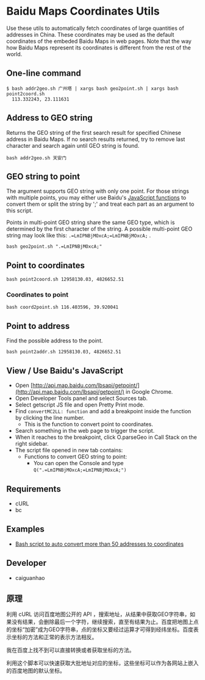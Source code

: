 # Baidu Maps Coordinates Utils

Use these utils to automatically fetch coordinates of large quantities of addresses in China. These coordinates may be used as the default coordinates of the embeded Baidu Maps in web pages. Note that the way how Baidu Maps represent its coordinates is different from the rest of the world.

## One-line command

    $ bash addr2geo.sh 广州塔 | xargs bash geo2point.sh | xargs bash point2coord.sh
      113.332243, 23.111631

## Address to GEO string

Returns the GEO string of the first search result for specified Chinese address in Baidu Maps. If no search results returned, try to remove last character and search again until GEO string is found.

    bash addr2geo.sh 天安门

## GEO string to point

The argument supports GEO string with only one point. For those strings with multiple points, you may either use Baidu's [JavaScript functions](http://api.map.baidu.com/getmodules?v=1.2&mod=scommon) to convert them or split the string by ';' and treat each part as an argument to this script.

Points in multi-point GEO string share the same GEO type, which is determined by the first character of the string. A possible multi-point GEO string may look like this: ``.=LmIPNBjMOxcA;=LmIPNBjMOxcA;`` .

    bash geo2point.sh ".=LmIPNBjMOxcA;"

## Point to coordinates

    bash point2coord.sh 12958130.03, 4826652.51

### Coordinates to point

    bash coord2point.sh 116.403596, 39.920041

## Point to address

Find the possible address to the point.

    bash point2addr.sh 12958130.03, 4826652.51

## View / Use Baidu's JavaScript

* Open [http://api.map.baidu.com/lbsapi/getpoint/](http://api.map.baidu.com/lbsapi/getpoint/) in Google Chrome.
* Open Developer Tools panel and select Sources tab.
* Select getscript JS file and open Pretty Print mode.
* Find ``convertMC2LL: function`` and add a breakpoint inside the function by clicking the line number.
  * This is the function to convert point to coordinates.
* Search something in the web page to trigger the script.
* When it reaches to the breakpoint, click O.parseGeo in Call Stack on the right sidebar.
* The script file opened in new tab contains:
  * Functions to convert GEO string to point:
    * You can open the Console and type ``Q(".=LmIPNBjMOxcA;=LmIPNBjMOxcA;")``

## Requirements

* cURL
* bc

## Examples

* [Bash script to auto convert more than 50 addresses to coordinates](https://github.com/qnn/qnn-agent-sites/blob/master/misc/update_coords.sh)

## Developer

* caiguanhao

## 原理

利用 cURL 访问百度地图公开的 API ，搜索地址，从结果中获取GEO字符串，如果没有结果，会删除最后一个字符，继续搜索，直至有结果为止。百度把地图上点的坐标“加密”成为GEO字符串，点的坐标又要经过运算才可得到经纬坐标。百度表示坐标的方法和正常的表示方法相反。

我在百度上找不到可以直接转换或者获取坐标的方法。

利用这个脚本可以快速获取大批地址对应的坐标，这些坐标可以作为各网站上嵌入的百度地图的默认坐标。
